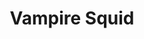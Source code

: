 ---
src: Vampire Squid.jpg
title: Vampire Squid
description: The vampire squid lives in Monterey Bay. It appears to deserve its name.
---